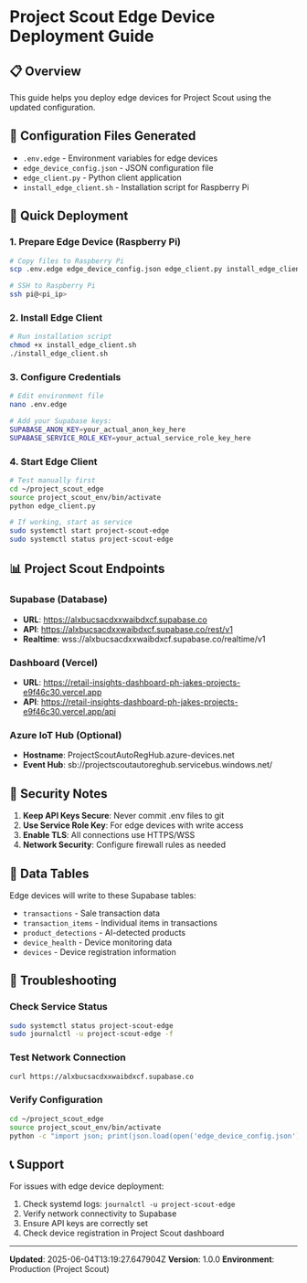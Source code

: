 # Project Scout Edge Device Deployment Guide

## 📋 Overview

This guide helps you deploy edge devices for Project Scout using the updated configuration.

## 🔧 Configuration Files Generated

- `.env.edge` - Environment variables for edge devices
- `edge_device_config.json` - JSON configuration file
- `edge_client.py` - Python client application
- `install_edge_client.sh` - Installation script for Raspberry Pi

## 🚀 Quick Deployment

### 1. Prepare Edge Device (Raspberry Pi)

```bash
# Copy files to Raspberry Pi
scp .env.edge edge_device_config.json edge_client.py install_edge_client.sh pi@<pi_ip>:~/

# SSH to Raspberry Pi
ssh pi@<pi_ip>
```

### 2. Install Edge Client

```bash
# Run installation script
chmod +x install_edge_client.sh
./install_edge_client.sh
```

### 3. Configure Credentials

```bash
# Edit environment file
nano .env.edge

# Add your Supabase keys:
SUPABASE_ANON_KEY=your_actual_anon_key_here
SUPABASE_SERVICE_ROLE_KEY=your_actual_service_role_key_here
```

### 4. Start Edge Client

```bash
# Test manually first
cd ~/project_scout_edge
source project_scout_env/bin/activate
python edge_client.py

# If working, start as service
sudo systemctl start project-scout-edge
sudo systemctl status project-scout-edge
```

## 📊 Project Scout Endpoints

### Supabase (Database)

- **URL**: https://alxbucsacdxxwaibdxcf.supabase.co
- **API**: https://alxbucsacdxxwaibdxcf.supabase.co/rest/v1
- **Realtime**: wss://alxbucsacdxxwaibdxcf.supabase.co/realtime/v1

### Dashboard (Vercel)

- **URL**: https://retail-insights-dashboard-ph-jakes-projects-e9f46c30.vercel.app
- **API**: https://retail-insights-dashboard-ph-jakes-projects-e9f46c30.vercel.app/api

### Azure IoT Hub (Optional)

- **Hostname**: ProjectScoutAutoRegHub.azure-devices.net
- **Event Hub**: sb://projectscoutautoreghub.servicebus.windows.net/

## 🔐 Security Notes

1. **Keep API Keys Secure**: Never commit .env files to git
2. **Use Service Role Key**: For edge devices with write access
3. **Enable TLS**: All connections use HTTPS/WSS
4. **Network Security**: Configure firewall rules as needed

## 📝 Data Tables

Edge devices will write to these Supabase tables:

- `transactions` - Sale transaction data
- `transaction_items` - Individual items in transactions
- `product_detections` - AI-detected products
- `device_health` - Device monitoring data
- `devices` - Device registration information

## 🔧 Troubleshooting

### Check Service Status

```bash
sudo systemctl status project-scout-edge
sudo journalctl -u project-scout-edge -f
```

### Test Network Connection

```bash
curl https://alxbucsacdxxwaibdxcf.supabase.co
```

### Verify Configuration

```bash
cd ~/project_scout_edge
source project_scout_env/bin/activate
python -c "import json; print(json.load(open('edge_device_config.json')))"
```

## 📞 Support

For issues with edge device deployment:

1. Check systemd logs: `journalctl -u project-scout-edge`
2. Verify network connectivity to Supabase
3. Ensure API keys are correctly set
4. Check device registration in Project Scout dashboard

---

**Updated**: 2025-06-04T13:19:27.647904Z
**Version**: 1.0.0
**Environment**: Production (Project Scout)

